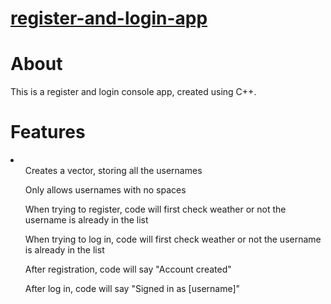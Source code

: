 # <a href="https://github.com/Cyber1Punk/register-and-login-app">register-and-login-app</a>
# About
This is a register and login console app, created using C++.

# Features
<li>
  <ul>Creates a vector, storing all the usernames</ul>
  <ul>Only allows usernames with no spaces</ul>
  <ul>When trying to register, code will first check weather or not the username is already in the list</ul>
  <ul>When trying to log in, code will first check weather or not the username is already in the list</ul>
  <ul>After registration, code will say "Account created"</ul>
  <ul>After log in, code will say "Signed in as [username]"</ul>
</li>
